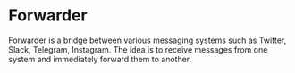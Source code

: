 # Forwarder

Forwarder is a bridge between various messaging systems such as Twitter, Slack, Telegram, Instagram.
The idea is to receive messages from one system and immediately forward them to another.
